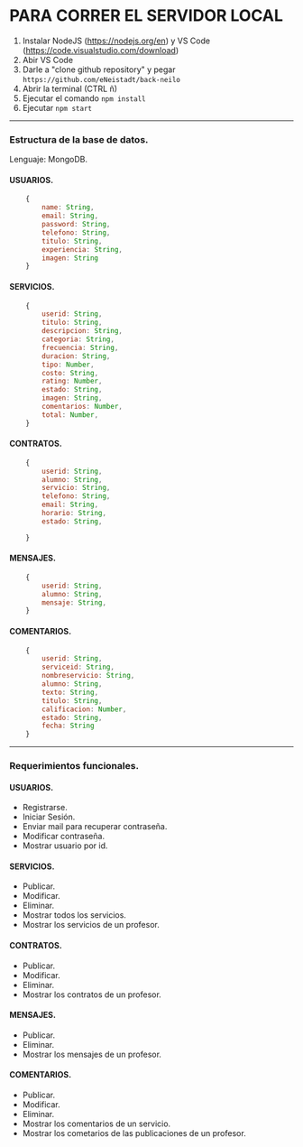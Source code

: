 # PARA CORRER EL SERVIDOR LOCAL

1. Instalar NodeJS (https://nodejs.org/en) y VS Code (https://code.visualstudio.com/download)
2. Abir VS Code
3. Darle a "clone github repository" y pegar `https://github.com/eNeistadt/back-neilo`
4. Abrir la terminal (CTRL ñ)
5. Ejecutar el comando `npm install`
6. Ejecutar `npm start`

---

### Estructura de la base de datos.

Lenguaje: MongoDB.

#### USUARIOS.

```javascript
    {
        name: String,
        email: String,
        password: String,
        telefono: String,
        titulo: String,
        experiencia: String,
        imagen: String
    }
```

#### SERVICIOS.

```javascript
    {
        userid: String,
        titulo: String,
        descripcion: String,
        categoria: String,
        frecuencia: String,
        duracion: String,
        tipo: Number,
        costo: String,
        rating: Number,
        estado: String,
        imagen: String,
        comentarios: Number,
        total: Number,
    }
```

#### CONTRATOS.

```javascript
    {
        userid: String,
        alumno: String,
        servicio: String,
        telefono: String,
        email: String,
        horario: String,
        estado: String,

    }
```

#### MENSAJES.

```javascript
    {
        userid: String,
        alumno: String,
        mensaje: String,
    }
```

#### COMENTARIOS.

```javascript
    {
        userid: String,
        serviceid: String,
        nombreservicio: String,
        alumno: String,
        texto: String,
        titulo: String,
        calificacion: Number,
        estado: String,
        fecha: String
    }
```
---

### Requerimientos funcionales.

#### USUARIOS.
* Registrarse.
* Iniciar Sesión.
* Enviar mail para recuperar contraseña.
* Modificar contraseña.
* Mostrar usuario por id.

#### SERVICIOS.
* Publicar.
* Modificar.
* Eliminar.
* Mostrar todos los servicios.
* Mostrar los servicios de un profesor.

#### CONTRATOS.
* Publicar.
* Modificar.
* Eliminar.
* Mostrar los contratos de un profesor.

#### MENSAJES.
* Publicar.
* Eliminar.
* Mostrar los mensajes de un profesor.

#### COMENTARIOS.
* Publicar.
* Modificar.
* Eliminar.
* Mostrar los comentarios de un servicio.
* Mostrar los cometarios de las publicaciones de un profesor.